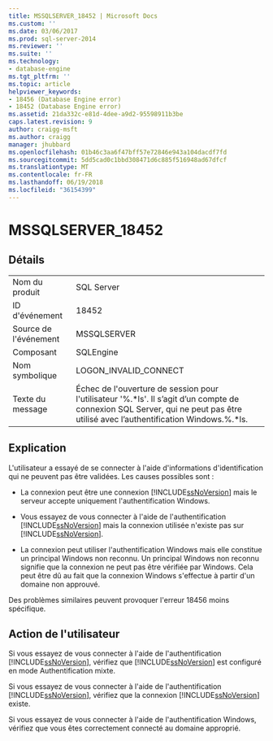 ```yaml
---
title: MSSQLSERVER_18452 | Microsoft Docs
ms.custom: ''
ms.date: 03/06/2017
ms.prod: sql-server-2014
ms.reviewer: ''
ms.suite: ''
ms.technology:
- database-engine
ms.tgt_pltfrm: ''
ms.topic: article
helpviewer_keywords:
- 18456 (Database Engine error)
- 18452 (Database Engine error)
ms.assetid: 21da332c-e81d-4dee-a9d2-95598911b3be
caps.latest.revision: 9
author: craigg-msft
ms.author: craigg
manager: jhubbard
ms.openlocfilehash: 01b46c3aa6f47bff57e72846e943a104dacdf7fd
ms.sourcegitcommit: 5dd5cad0c1bbd308471d6c885f516948ad67dfcf
ms.translationtype: MT
ms.contentlocale: fr-FR
ms.lasthandoff: 06/19/2018
ms.locfileid: "36154399"
---
```

# <a name="mssqlserver18452"></a>MSSQLSERVER_18452
    
## <a name="details"></a>Détails  
  
|||  
|-|-|  
|Nom du produit|SQL Server|  
|ID d'événement|18452|  
|Source de l'événement|MSSQLSERVER|  
|Composant|SQLEngine|  
|Nom symbolique|LOGON_INVALID_CONNECT|  
|Texte du message|Échec de l'ouverture de session pour l'utilisateur '%.*ls'. Il s’agit d’un compte de connexion SQL Server, qui ne peut pas être utilisé avec l’authentification Windows.%.\*ls.|  
  
## <a name="explanation"></a>Explication  
 L'utilisateur a essayé de se connecter à l'aide d'informations d'identification qui ne peuvent pas être validées. Les causes possibles sont :  
  
-   La connexion peut être une connexion [!INCLUDE[ssNoVersion](../../includes/ssnoversion-md.md)] mais le serveur accepte uniquement l'authentification Windows.  
  
-   Vous essayez de vous connecter à l'aide de l'authentification [!INCLUDE[ssNoVersion](../../includes/ssnoversion-md.md)] mais la connexion utilisée n'existe pas sur [!INCLUDE[ssNoVersion](../../includes/ssnoversion-md.md)].  
  
-   La connexion peut utiliser l'authentification Windows mais elle constitue un principal Windows non reconnu. Un principal Windows non reconnu signifie que la connexion ne peut pas être vérifiée par Windows. Cela peut être dû au fait que la connexion Windows s'effectue à partir d'un domaine non approuvé.  
  
 Des problèmes similaires peuvent provoquer l'erreur 18456 moins spécifique.  
  
## <a name="user-action"></a>Action de l'utilisateur  
 Si vous essayez de vous connecter à l'aide de l'authentification [!INCLUDE[ssNoVersion](../../includes/ssnoversion-md.md)], vérifiez que [!INCLUDE[ssNoVersion](../../includes/ssnoversion-md.md)] est configuré en mode Authentification mixte.  
  
 Si vous essayez de vous connecter à l'aide de l'authentification [!INCLUDE[ssNoVersion](../../includes/ssnoversion-md.md)], vérifiez que la connexion [!INCLUDE[ssNoVersion](../../includes/ssnoversion-md.md)] existe.  
  
 Si vous essayez de vous connecter à l'aide de l'authentification Windows, vérifiez que vous êtes correctement connecté au domaine approprié.  
  
  